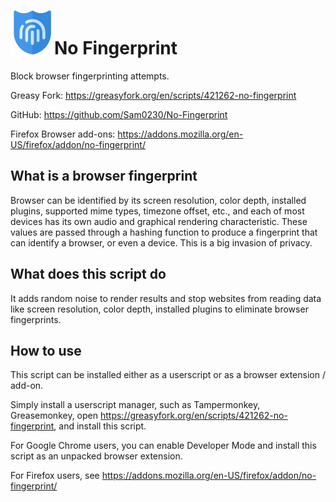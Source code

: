# ![image](https://github.com/Sam0230/No-Fingerprint/blob/main/No%20Fingerprint%20small.svg)No Fingerprint
Block browser fingerprinting attempts.

Greasy Fork: https://greasyfork.org/en/scripts/421262-no-fingerprint

GitHub: https://github.com/Sam0230/No-Fingerprint

Firefox Browser add-ons: https://addons.mozilla.org/en-US/firefox/addon/no-fingerprint/
## What is a browser fingerprint
Browser can be identified by its screen resolution, color depth, installed plugins, supported mime types, timezone offset, etc., and each of most devices has its own audio and graphical rendering characteristic. These values are passed through a hashing function to produce a fingerprint that can identify a browser, or even a device. This is a big invasion of privacy.
## What does this script do
It adds random noise to render results and stop websites from reading data like screen resolution, color depth, installed plugins to eliminate browser fingerprints.
## How to use
This script can be installed either as a userscript or as a browser extension / add-on.

Simply install a userscript manager, such as Tampermonkey, Greasemonkey, open https://greasyfork.org/en/scripts/421262-no-fingerprint, and install this script.

For Google Chrome users, you can enable Developer Mode and install this script as an unpacked browser extension.

For Firefox users, see https://addons.mozilla.org/en-US/firefox/addon/no-fingerprint/
